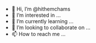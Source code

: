 - 👋 Hi, I’m @hithemchams
- 👀 I’m interested in ...
- 🌱 I’m currently learning ...
- 💞️ I’m looking to collaborate on ...
- 📫 How to reach me ...

<!---
hithemchams/hithemchams is a ✨ special ✨ repository because its `README.md` (this file) appears on your GitHub profile.
You can click the Preview link to take a look at your changes.
--->

